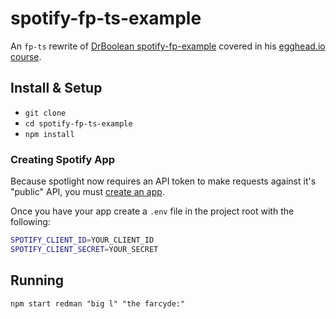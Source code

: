 # spotify-fp-ts-example

An `fp-ts` rewrite of [DrBoolean spotify-fp-example](https://github.com/DrBoolean/spotify-fp-example) covered in his [egghead.io course](https://egghead.io/lessons/javascript-real-world-example-pt1).

## Install & Setup

- `git clone `
- `cd spotify-fp-ts-example`
- `npm install`

### Creating Spotify App
Because spotlight now requires an API token to make requests against it's "public" API, you must [create an app](https://developer.spotify.com/documentation/web-api/quick-start/).

Once you have your app create a `.env` file in the project root with the following:

```bash
SPOTIFY_CLIENT_ID=YOUR_CLIENT_ID
SPOTIFY_CLIENT_SECRET=YOUR_SECRET
```

## Running

`npm start redman "big l" "the farcyde:"`
